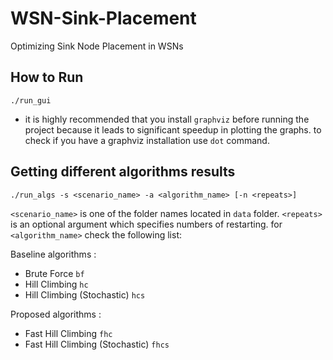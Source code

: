 # WSN-Sink-Placement

Optimizing Sink Node Placement in WSNs

## How to Run

```
./run_gui
```

* it is highly recommended that you install `graphviz` before running the project because it leads to significant speedup in plotting the graphs.
to check if you have a graphviz installation use `dot` command.


## Getting different algorithms results

```
./run_algs -s <scenario_name> -a <algorithm_name> [-n <repeats>]
```

`<scenario_name>` is one of the folder names located in `data` folder. `<repeats>` is an optional argument which specifies numbers of restarting. for `<algorithm_name>` check the following list:


Baseline algorithms : 
* Brute Force `bf`
* Hill Climbing `hc`
* Hill Climbing (Stochastic) `hcs`

Proposed algorithms :
* Fast Hill Climbing `fhc`
* Fast Hill Climbing (Stochastic) `fhcs`
